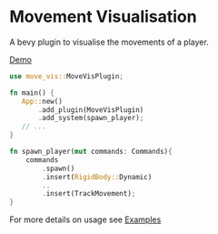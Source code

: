 # Movement Visualisation

A bevy plugin to visualise the movements of a player.

[Demo](https://chungwong.github.io/move_vis/)

```rust
use move_vis::MoveVisPlugin;

fn main() {
   App::new()
       .add_plugin(MoveVisPlugin)
       .add_system(spawn_player);
   // ...
}

fn spawn_player(mut commands: Commands){
    commands
        .spawn()
        .insert(RigidBody::Dynamic)
        ..
        .insert(TrackMovement);
}
```

For more details on usage see [Examples](https://github.com/chungwong/move_vis/tree/master/examples)
